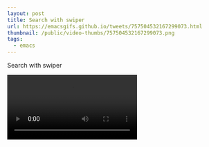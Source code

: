 ```yaml
---
layout: post
title: Search with swiper
url: https://emacsgifs.github.io/tweets/757504532167299073.html
thumbnail: /public/video-thumbs/757504532167299073.png
tags:
  - emacs
---
```


Search with swiper

<video controls autoplay>
  <source src="/public/videos/757504532167299073.mp4" type="video/mp4">
    Sorry your browser does not support the video tag, maybe time to upgrade?
</video>
